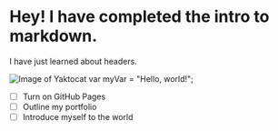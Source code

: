 # Hey! I have completed the intro to markdown.















I have just learned about headers.

![Image of Yaktocat](https://octodex.github.com/images/yaktocat.png)
var myVar = "Hello, world!";
- [ ] Turn on GitHub Pages
- [ ] Outline my portfolio
- [ ] Introduce myself to the world

